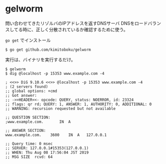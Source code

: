 # gelworm
問い合わせてきたリゾルバのIPアドレスを返すDNSサーバ
DNSをロードバランスしてる時に、正しく分散されているか確認するために使う。

`go get` でインストール
```
$ go get github.com/kimitoboku/gelworm
```

実行は、バイナリを実行するだけ。
```
$ gelworm
$ dig @localhost -p 15353 www.example.com -4

; <<>> DiG 9.10.6 <<>> @localhost -p 15353 www.example.com -4
; (2 servers found)
;; global options: +cmd
;; Got answer:
;; ->>HEADER<<- opcode: QUERY, status: NOERROR, id: 23324
;; flags: qr rd; QUERY: 1, ANSWER: 1, AUTHORITY: 0, ADDITIONAL: 0
;; WARNING: recursion requested but not available

;; QUESTION SECTION:
;www.example.com.		IN	A

;; ANSWER SECTION:
www.example.com.	3600	IN	A	127.0.0.1

;; Query time: 0 msec
;; SERVER: 127.0.0.1#15353(127.0.0.1)
;; WHEN: Thu Aug 08 17:56:04 JST 2019
;; MSG SIZE  rcvd: 64
```
